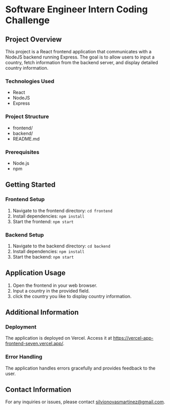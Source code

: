 # Software Engineer Intern Coding Challenge

## Project Overview

This project is a React frontend application that communicates with a NodeJS backend running Express. The goal is to allow users to input a country, fetch information from the backend server, and display detailed country information.

### Technologies Used

- React
- NodeJS
- Express

### Project Structure

- frontend/
- backend/
- README.md

### Prerequisites

- Node.js
- npm

## Getting Started

### Frontend Setup

1. Navigate to the frontend directory: `cd frontend`
2. Install dependencies: `npm install`
3. Start the frontend: `npm start`

### Backend Setup

1. Navigate to the backend directory: `cd backend`
2. Install dependencies: `npm install`
3. Start the backend: `npm start`

## Application Usage

1. Open the frontend in your web browser.
2. Input a country in the provided field.
3. click the country you like to display country information.

## Additional Information

### Deployment

The application is deployed on Vercel. Access it at https://vercel-app-frontend-seven.vercel.app/.

### Error Handling

The application handles errors gracefully and provides feedback to the user.

## Contact Information

For any inquiries or issues, please contact silvionovasmartinez@gmail.com.
